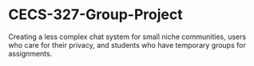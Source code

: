 # CECS-327-Group-Project
Creating a less complex chat system for small niche communities, users who care for their privacy, and students who have temporary groups for assignments.